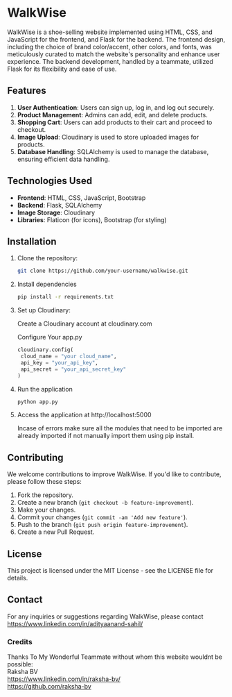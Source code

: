 # WalkWise

WalkWise is a shoe-selling website implemented using HTML, CSS, and JavaScript for the frontend, and Flask for the backend. The frontend design, including the choice of brand color/accent, other colors, and fonts, was meticulously curated to match the website's personality and enhance user experience. The backend development, handled by a teammate, utilized Flask for its flexibility and ease of use.



## Features

1. **User Authentication**: Users can sign up, log in, and log out securely.
2. **Product Management**: Admins can add, edit, and delete products.
3. **Shopping Cart**: Users can add products to their cart and proceed to checkout.
4. **Image Upload**: Cloudinary is used to store uploaded images for products.
5. **Database Handling**: SQLAlchemy is used to manage the database, ensuring efficient data handling.



## Technologies Used

- **Frontend**: HTML, CSS, JavaScript, Bootstrap
- **Backend**: Flask, SQLAlchemy
- **Image Storage**: Cloudinary
- **Libraries**: Flaticon (for icons), Bootstrap (for styling)



## Installation

1. Clone the repository:

   ```bash
   git clone https://github.com/your-username/walkwise.git

2. Install dependencies
   
   ```bash
   pip install -r requirements.txt

3. Set up Cloudinary:

   Create a Cloudinary account at cloudinary.com

   Configure Your app.py
   
   ```app.py
   cloudinary.config( 
    cloud_name = "your cloud_name", 
    api_key = "your_api_key", 
    api_secret = "your_api_secret_key"
   )

4. Run the application

   ```bash
   python app.py

5. Access the application at http://localhost:5000
   
   Incase of errors make sure all the modules that need to be imported are already imported if not manually import them using pip install.



## Contributing

We welcome contributions to improve WalkWise. If you'd like to contribute, please follow these steps:

1. Fork the repository.
2. Create a new branch (`git checkout -b feature-improvement`).
3. Make your changes.
4. Commit your changes (`git commit -am 'Add new feature'`).
5. Push to the branch (`git push origin feature-improvement`).
6. Create a new Pull Request.



## License

This project is licensed under the MIT License - see the LICENSE file for details.



## Contact

For any inquiries or suggestions regarding WalkWise, please contact https://www.linkedin.com/in/adityaanand-sahil/



### Credits
  Thanks To My Wonderful Teammate without whom this website wouldnt be possible:  
   Raksha BV  
   https://www.linkedin.com/in/raksha-bv/  
   https://github.com/raksha-bv  
    
   
   

